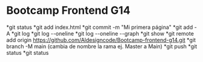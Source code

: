 # Bootcamp Frontend G14

*git status
*git add index.html
*git commit -m "Mi primera página"
*git add -A
*git log
*git log --oneline
*git log --oneline --graph
*git show <hash>
*git remote add origin https://github.com/Aldesigncode/Bootcamp-frontend-g14.git
*git branch -M main (cambia de nombre la rama ej. Master a Main)
*git push
*git status
*git status
